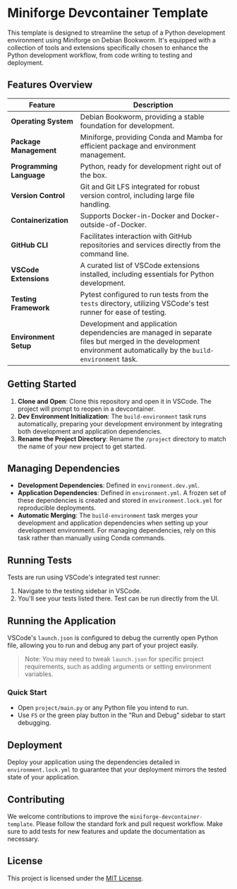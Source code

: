 # Miniforge Devcontainer Template

This template is designed to streamline the setup of a Python development environment using Miniforge on Debian Bookworm. It's equipped with a collection of tools and extensions specifically chosen to enhance the Python development workflow, from code writing to testing and deployment.

## Features Overview

| Feature                 | Description                                                                                           |
|-------------------------|-------------------------------------------------------------------------------------------------------|
| **Operating System**    | Debian Bookworm, providing a stable foundation for development.                   |
| **Package Management**  | Miniforge, providing Conda and Mamba for efficient package and environment management.       |
| **Programming Language**| Python, ready for development right out of the box.                          |
| **Version Control**     | Git and Git LFS integrated for robust version control, including large file handling.          |
| **Containerization**    | Supports Docker-in-Docker and Docker-outside-of-Docker.              |
| **GitHub CLI**          | Facilitates interaction with GitHub repositories and services directly from the command line.         |
| **VSCode Extensions**   | A curated list of VSCode extensions installed, including essentials for Python development.           |
| **Testing Framework**   | Pytest configured to run tests from the `tests` directory, utilizing VSCode's test runner for ease of testing.      |
| **Environment Setup**   | Development and application dependencies are managed in separate files but merged in the development environment automatically by the `build-environment` task.    |

## Getting Started

1. **Clone and Open**: Clone this repository and open it in VSCode. The project will prompt to reopen in a devcontainer.
1. **Dev Environment Initialization**: The `build-environment` task runs automatically, preparing your development environment by integrating both development and application dependencies.
1. **Rename the Project Directory**: Rename the `/project` directory to match the name of your new project to get started.

## Managing Dependencies

- **Development Dependencies**: Defined in `environment.dev.yml`.
- **Application Dependencies**: Defined in `environment.yml`. A frozen set of these dependencies is created and stored in `environment.lock.yml` for reproducible deployments.
- **Automatic Merging**: The `build-environment` task merges your development and application dependencies when setting up your development environment. For managing dependencies, rely on this task rather than manually using Conda commands.

## Running Tests

Tests are run using VSCode's integrated test runner:

1. Navigate to the testing sidebar in VSCode.
1. You'll see your tests listed there. Test can be run directly from the UI.

## Running the Application

VSCode's `launch.json` is configured to debug the currently open Python file, allowing you to run and debug any part of your project easily.

> Note: You may need to tweak `launch.json` for specific project requirements, such as adding arguments or setting environment variables.

### Quick Start

- Open `project/main.py` or any Python file you intend to run.
- Use `F5` or the green play button in the "Run and Debug" sidebar to start debugging.

## Deployment

Deploy your application using the dependencies detailed in `environment.lock.yml` to guarantee that your deployment mirrors the tested state of your application.

## Contributing

We welcome contributions to improve the `miniforge-devcontainer-template`. Please follow the standard fork and pull request workflow. Make sure to add tests for new features and update the documentation as necessary.

## License

This project is licensed under the [MIT License](LICENSE.md).
